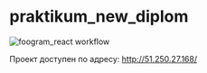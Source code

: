 # praktikum_new_diplom

![foogram_react workflow](https://github.com/earlinn/foodgram-project-react/actions/workflows/foodgram_workflow.yml/badge.svg)

Проект доступен по адресу: http://51.250.27.168/
